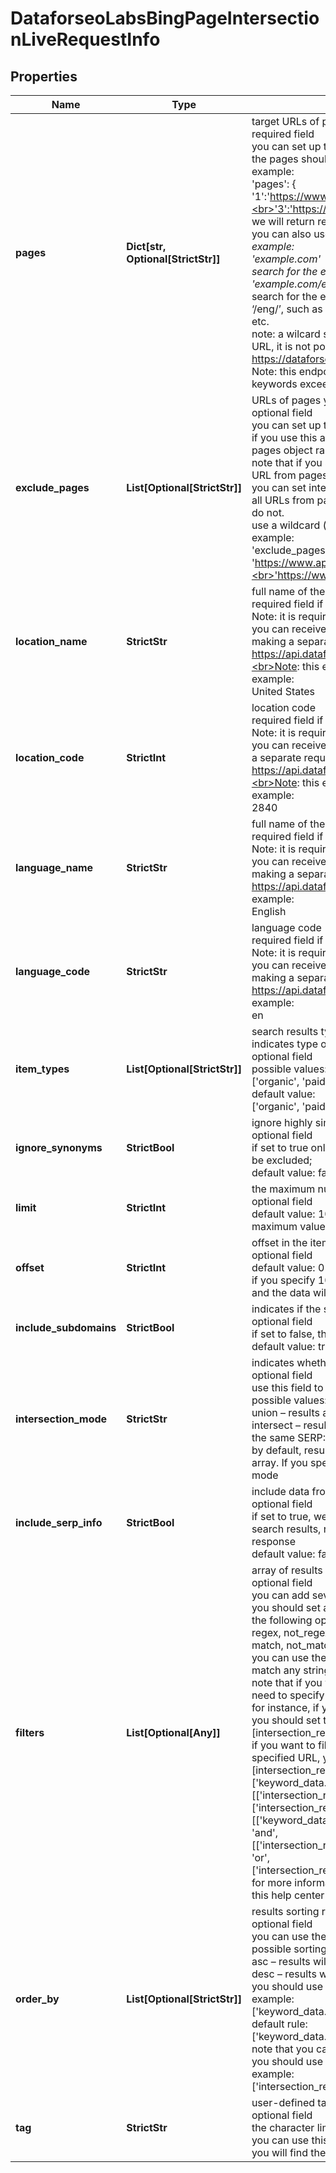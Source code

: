 # DataforseoLabsBingPageIntersectionLiveRequestInfo


## Properties

| Name | Type | Description | Notes |
|------------ | ------------- | ------------- | -------------|
**pages** | **Dict[str, Optional[StrictStr]]** | target URLs of pages<br>required field<br>you can set up to 20 pages in this object<br>the pages should be specified with absolute URLs (including http:// or https://)<br>example:<br>'pages': {<br>'1':'https://www.apple.com/mac/*',<br>'2':'https://dataforseo.com/*',<br>'3':'https://support.microsoft.com/'<br>}if you specify a single page here, we will return results only for this page;<br>you can also use a wildcard (‘*’) character to specify the search pattern<br>example:<br>'example.com'<br>search for the exact URL<br>'example.com/eng/*'<br>search for the example.com page and all its related URLs which start with ‘/eng/’, such as “example.com/eng/index.html” and “example.com/eng/help/”, etc.<br>note: a wilcard should be placed after the slash (‘/’) character in the end of the URL, it is not possible to place it after the domain in the following way:<br>https://dataforseo.com*<br>use https://dataforseo.com/* instead<br>Note: this endpoint will not provide results if the number of intersecting keywords exceeds 10 million |[optional]|
**exclude_pages** | **List[Optional[StrictStr]]** | URLs of pages you want to exclude<br>optional field<br>you can set up to 10 pages in this array<br>if you use this array, results will contain the keywords for which URLs from the pages object rank, but URLs from exclude_pages array do not;<br>note that if you specify this field, the results will be based on the keywords any URL from pages ranks for regardless of intersections between them. However, you can set intersection_mode to intersect and results will contain the keywords all URLs from pages rank for in the same SERP and URLs from exclude_pages do not.<br>use a wildcard (‘*’) character to specify the search pattern<br>example:<br>'exclude_pages': [<br>'https://www.apple.com/iphone/*',<br>'https://dataforseo.com/apis/*',<br>'https://www.microsoft.com/en-us/industry/services/'<br>] |[optional]|
**location_name** | **StrictStr** | full name of the location<br>required field if you don’t specify location_code<br>Note: it is required to specify either location_name or location_code<br>you can receive the list of available locations with their location_name by making a separate request to<br>https://api.dataforseo.com/v3/dataforseo_labs/locations_and_languages;<br>Note: this endpoint currently supports the US location only;<br>example:<br>United States |[optional]|
**location_code** | **StrictInt** | location code<br>required field if you don’t specify location_name<br>Note: it is required to specify either location_name or location_code<br>you can receive the list of available locations with their location_code by making a separate request to<br>https://api.dataforseo.com/v3/dataforseo_labs/locations_and_languages;<br>Note: this endpoint currently supports the US location only;<br>example:<br>2840 |[optional]|
**language_name** | **StrictStr** | full name of the language<br>required field if you don’t specify language_code<br>Note: it is required to specify either language_name or language_code<br>you can receive the list of available languages with their language_name by making a separate request to the<br>https://api.dataforseo.com/v3/dataforseo_labs/locations_and_languages<br>example:<br>English |[optional]|
**language_code** | **StrictStr** | language code<br>required field if you don’t specify language_name<br>Note: it is required to specify either language_name or language_code<br>you can receive the list of available languages with their language_code by making a separate request to the<br>https://api.dataforseo.com/v3/dataforseo_labs/locations_and_languages<br>example:<br>en |[optional]|
**item_types** | **List[Optional[StrictStr]]** | search results type<br>indicates type of search results included in the response<br>optional field<br>possible values:<br>['organic', 'paid', 'featured_snippet', 'local_pack']<br>default value:<br>['organic', 'paid', 'featured_snippet', 'local_pack'] |[optional]|
**ignore_synonyms** | **StrictBool** | ignore highly similar keywords<br>optional field<br>if set to true only core keywords will be returned, all highly similar keywords will be excluded;<br>default value: false |[optional]|
**limit** | **StrictInt** | the maximum number of returned keywords<br>optional field<br>default value: 100<br>maximum value: 1000 |[optional]|
**offset** | **StrictInt** | offset in the items array of returned keywords<br>optional field<br>default value: 0<br>if you specify 10 here, the first ten keywords in the results array will be omitted and the data will be provided for the successive keywords |[optional]|
**include_subdomains** | **StrictBool** | indicates if the subdomains will be included in the search<br>optional field<br>if set to false, the subdomains will be ignored<br>default value: true |[optional]|
**intersection_mode** | **StrictStr** | indicates whether to intersect keywords<br>optional field<br>use this field to intersect or merge results for the specified URLs<br>possible values: union, intersect<br>union – results are based on all keywords any URL from pages rank for;<br>intersect – results are based on the keywords all URLs from pages rank for in the same SERP:<br>by default, results are based on the intersect mode if you specify only pages array. If you specify exclude_pages as well, results are based on the union mode |[optional]|
**include_serp_info** | **StrictBool** | include data from SERP for each keyword<br>optional field<br>if set to true, we will return a serp_info array containing SERP data (number of search results, relevant URL, and SERP features) for every keyword in the response<br>default value: false |[optional]|
**filters** | **List[Optional[Any]]** | array of results filtering parameters<br>optional field<br>you can add several filters at once (8 filters maximum)<br>you should set a logical operator and, or between the conditions<br>the following operators are supported:<br>regex, not_regex, <, <=, >, >=, =, <>, in, not_in, ilike, not_ilike, like, not_like, match, not_match<br>you can use the % operator with like and not_like, as well as ilike and not_ilike to match any string of zero or more characters<br>note that if you want to filter by any field in the intersection_result array you need to specify the number of corresponding page<br>for instance, if you want to filter results by the ranking of the first specified URL, you should set the following filter:<br>[intersection_result.1.rank_absolute,'=',1]<br>if you want to filter results and receive only organic listings for the third specified URL, you should set the following filter:<br>[intersection_result.3.type,'=','organic'] , etc.example:<br>['keyword_data.keyword_info.search_volume','in',[100,1000]]<br>[['intersection_result.1.etv','>',0],'and',['intersection_result.1.description','like','%goat%']][['keyword_data.keyword_info.search_volume','>',100],<br>'and',<br>[['intersection_result.2.description','like','%goat%'],<br>'or',<br>['intersection_result.2.type','=','organic']]]<br>for more information about filters, please refer to Dataforseo Labs – Filters or this help center guide |[optional]|
**order_by** | **List[Optional[StrictStr]]** | results sorting rules<br>optional field<br>you can use the same values as in the filters array to sort the results<br>possible sorting types:<br>asc – results will be sorted in the ascending order<br>desc – results will be sorted in the descending order<br>you should use a comma to set up a sorting parameter<br>example:<br>['keyword_data.keyword_info.competition,desc']<br>default rule:<br>['keyword_data.keyword_info.search_volume,desc']<br>note that you can set no more than three sorting rules in a single request<br>you should use a comma to separate several sorting rules<br>example:<br>['intersection_result.1.rank_group,asc','intersection_result.2.rank_absolute,asc'] |[optional]|
**tag** | **StrictStr** | user-defined task identifier<br>optional field<br>the character limit is 255<br>you can use this parameter to identify the task and match it with the result<br>you will find the specified tag value in the data object of the response |[optional]|